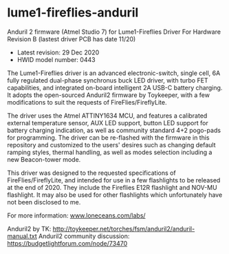 # lume1-fireflies-anduril
Anduril 2 firmware (Atmel Studio 7) for Lume1-Fireflies Driver
For Hardware Revision B (lastest driver PCB has date 11/20)

- Latest revision: 29 Dec 2020
- HWID model number: 0443

The Lume1-Fireflies driver is an advanced electronic-switch, single cell, 6A fully regulated dual-phase synchronus buck LED driver, with turbo FET capabilities, and integrated on-board intelligent 2A USB-C battery charging. It adopts the open-sourced Anduril2 firmware by Toykeeper, with a few modifications to suit the requests of FireFlies/FireflyLite. 

The driver uses the Atmel ATTINY1634 MCU, and features a calibrated external temperature sensor, AUX LED support, button LED support for battery charging indication, as well as community standard 4+2 pogo-pads for programming.  The driver can be re-flashed with the firmware in this repository and customized to the users' desires such as changing default ramping styles, thermal handling, as well as modes selection including a new Beacon-tower mode. 

This driver was designed to the requested specifications of FireFlies/FireflyLite, and intended for use in a few flashlights to be released at the end of 2020. They include the Fireflies E12R flashlight and NOV-MU flashlight. It may also be used for other flashlights which unfortunately have not been disclosed to me.

For more information: www.loneceans.com/labs/

Anduril2 by TK: http://toykeeper.net/torches/fsm/anduril2/anduril-manual.txt
Anduril2 community discussion: https://budgetlightforum.com/node/73470
